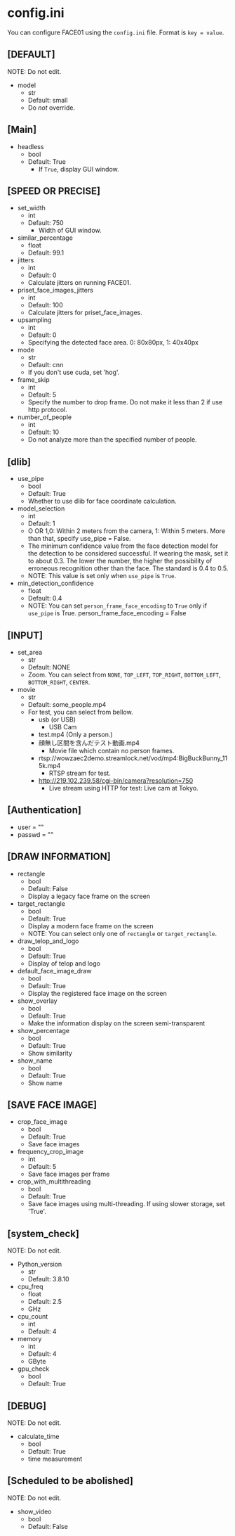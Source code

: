 # config.ini
You can configure FACE01 using the `config.ini` file.
Format is `key = value`.
## [DEFAULT]
NOTE: Do not edit.
- model
  - str
  - Default: small
  - Do *not* override.

## [Main]
- headless
  - bool
  - Default: True
    - If `True`, display GUI window.

## [SPEED OR PRECISE]
- set_width
  - int
  - Default: 750
    - Width of GUI window.
- similar_percentage
  - float
  - Default: 99.1
- jitters
  - int
  - Default: 0
  - Calculate jitters on running FACE01.
- priset_face_images_jitters
  - int
  - Default: 100
  - Calculate jitters for priset_face_images.
- upsampling
  - int
  - Default: 0
  - Specifying the detected face area. 0: 80x80px, 1: 40x40px
- mode
  - str
  - Default: cnn
  - If you don't use cuda, set 'hog'.
- frame_skip
  - int
  - Default: 5
  - Specify the number to drop frame. Do not make it less than 2 if use http protocol.
- number_of_people
  - int
  - Default: 10
  - Do not analyze more than the specified number of people.

##  [dlib]
- use_pipe
  - bool
  - Default: True
  - Whether to use dlib for face coordinate calculation.
- model_selection
  - int
  - Default: 1
  - O OR 1,0: Within 2 meters from the camera, 1: Within 5 meters. More than that, specify use_pipe = False.
  - The minimum confidence value from the face detection model for the detection to be considered successful. If wearing the mask, set it to about 0.3. The lower the number, the higher the possibility of erroneous recognition other than the face. The standard is 0.4 to 0.5.
  - NOTE: This value is set only when `use_pipe` is `True`.
- min_detection_confidence
  - float
  - Default: 0.4
  - NOTE: You can set `person_frame_face_encoding` to `True` only if `use_pipe` is True.
person_frame_face_encoding = False

##  [INPUT]
- set_area
  - str
  - Default: NONE
  - Zoom. You can select from `NONE`, `TOP_LEFT`, `TOP_RIGHT`, `BOTTOM_LEFT`, `BOTTOM_RIGHT`, `CENTER`.
- movie
  - str
  - Default: some_people.mp4
  - For test, you can select from bellow.
    - usb (or USB)
      - USB Cam
    - test.mp4 (Only a person.)
    - 顔無し区間を含んだテスト動画.mp4
      - Movie file which contain no person frames.
    - rtsp://wowzaec2demo.streamlock.net/vod/mp4:BigBuckBunny_115k.mp4
      - RTSP stream for test.
    - http://219.102.239.58/cgi-bin/camera?resolution=750
      - Live stream using HTTP for test: Live cam at Tokyo.

## [Authentication]
- user = ""
- passwd = ""

## [DRAW INFORMATION]
- rectangle
  - bool
  - Default: False
  - Display a legacy face frame on the screen
- target_rectangle
  - bool
  - Default: True
  - Display a modern face frame on the screen
  - NOTE: You can select only one of `rectangle` or `target_rectangle`.
- draw_telop_and_logo
  - bool
  - Default: True
  - Display of telop and logo
- default_face_image_draw
  - bool
  - Default: True
  - Display the registered face image on the screen
- show_overlay
  - bool
  - Default: True
  - Make the information display on the screen semi-transparent
- show_percentage
  - bool
  - Default: True
  - Show similarity
- show_name
  - bool
  - Default: True
  - Show name

## [SAVE FACE IMAGE]
- crop_face_image
  - bool
  - Default: True
  - Save face images
- frequency_crop_image
  - int
  - Default: 5
  - Save face images per frame
- crop_with_multithreading
  - bool
  - Default: True
  - Save face images using multi-threading. If using slower storage, set 'True'.

## [system_check]
NOTE: Do not edit.
- Python_version
  - str
  - Default: 3.8.10
- cpu_freq
  - float
  - Default: 2.5
  - GHz
- cpu_count
  - int
  - Default: 4
- memory
  - int
  - Default: 4
  - GByte
- gpu_check
  - bool
  - Default: True

## [DEBUG]
NOTE: Do not edit.
- calculate_time
  - bool
  - Default: True
  - time measurement

## [Scheduled to be abolished]
NOTE: Do not edit.
- show_video
  - bool
  - Default: False